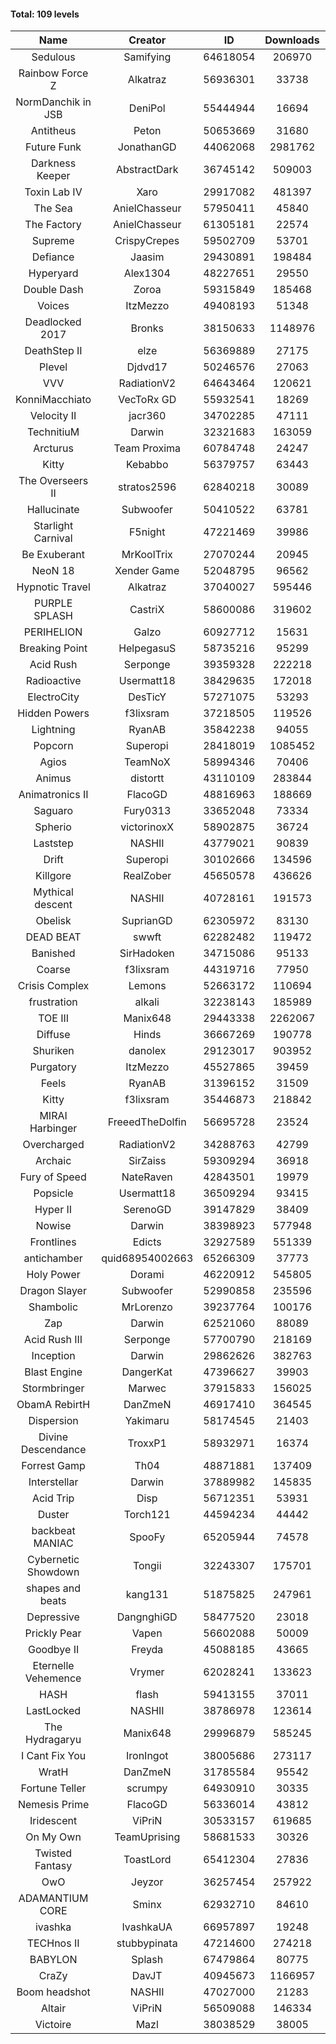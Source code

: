 #### Total: 109 levels

| Name | Creator | ID | Downloads | Likes |
|:---:|:---:|:---:|:---:|:---:|
| Sedulous | Samifying | 64618054 | 206970 | 15553
| Rainbow Force Z | Alkatraz | 56936301 | 33738 | 2813
| NormDanchik in JSB | DeniPol | 55444944 | 16694 | 1338
| Antitheus | Peton | 50653669 | 31680 | 2925
| Future Funk | JonathanGD | 44062068 | 2981762 | 196652
| Darkness Keeper | AbstractDark | 36745142 | 509003 | 62968
| Toxin Lab IV | Xaro | 29917082 | 481397 | 45222
| The Sea | AnielChasseur | 57950411 | 45840 | 2075
| The Factory | AnielChasseur | 61305181 | 22574 | 1324
| Supreme | CrispyCrepes | 59502709 | 53701 | 2763
| Defiance | Jaasim | 29430891 | 198484 | 23962
| Hyperyard | Alex1304 | 48227651 | 29550 | 3585
| Double Dash | Zoroa | 59315849 | 185468 | 16564
| Voices | ItzMezzo | 49408193 | 51348 | 5174
| Deadlocked 2017 | Bronks | 38150633 | 1148976 | 42754
| DeathStep II | elze | 56369889 | 27175 | 2612
| Plevel | Djdvd17 | 50246576 | 27063 | 2958
| VVV | RadiationV2 | 64643464 | 120621 | 4535
| KonniMacchiato | VecToRx GD | 55932541 | 18269 | 1192
| Velocity II | jacr360 | 34702285 | 47111 | 5437
| TechnitiuM | Darwin | 32321683 | 163059 | 14212
| Arcturus | Team Proxima | 60784748 | 24247 | 1357
| Kitty | Kebabbo | 56379757 | 63443 | 2970
| The Overseers II | stratos2596 | 62840218 | 30089 | 1700
| Hallucinate | Subwoofer | 50410522 | 63781 | 6082
| Starlight Carnival | F5night | 47221469 | 39986 | 4289
| Be Exuberant | MrKoolTrix | 27070244 | 20945 | 1491
| NeoN 18 | Xender Game | 52048795 | 96562 | 7703
| Hypnotic Travel | Alkatraz | 37040027 | 595446 | 66034
| PURPLE SPLASH | CastriX | 58600086 | 319602 | 11696
| PERIHELION | Galzo | 60927712 | 15631 | 1097
| Breaking Point | HelpegasuS | 58735216 | 95299 | 3718
| Acid Rush | Serponge | 39359328 | 222218 | 19377
| Radioactive | Usermatt18 | 38429635 | 172018 | 15752
| ElectroCity | DesTicY | 57271075 | 53293 | 2583
| Hidden Powers | f3lixsram | 37218505 | 119526 | 10925
| Lightning | RyanAB | 35842238 | 94055 | 8832
| Popcorn | Superopi | 28418019 | 1085452 | 105698
| Agios | TeamNoX | 58994346 | 70406 | 2406
| Animus | distortt | 43110109 | 283844 | 20003
| Animatronics II | FlacoGD | 48816963 | 188669 | 16703
| Saguaro | Fury0313 | 33652048 | 73334 | 7587
| Spherio | victorinoxX | 58902875 | 36724 | 2285
| Laststep | NASHII | 43779021 | 90839 | 6927
| Drift | Superopi | 30102666 | 134596 | 14442
| Killgore | RealZober | 45650578 | 436626 | 31840
| Mythical descent | NASHII | 40728161 | 191573 | 10268
| Obelisk | SuprianGD  | 62305972 | 83130 | 7838
| DEAD BEAT | swwft | 62282482 | 119472 | 4002
| Banished | SirHadoken | 34715086 | 95133 | 11005
| Coarse | f3lixsram | 44319716 | 77950 | 7933
| Crisis Complex | Lemons | 52663172 | 110694 | 9487
| frustration | alkali | 32238143 | 185989 | 19455
| TOE III | Manix648 | 29443338 | 2262067 | 165083
| Diffuse | Hinds | 36667269 | 190778 | 18667
| Shuriken | danolex | 29123017 | 903952 | 82546
| Purgatory | ItzMezzo | 45527865 | 39459 | 2445
| Feels | RyanAB | 31396152 | 31509 | 3844
| Kitty | f3lixsram | 35446873 | 218842 | 24672
| MIRAI Harbinger | FreeedTheDolfin | 56695728 | 23524 | 1353
| Overcharged | RadiationV2 | 34288763 | 42799 | 4677
| Archaic | SirZaiss | 59309294 | 36918 | 1880
| Fury of Speed | NateRaven | 42843501 | 19979 | 1987
| Popsicle | Usermatt18 | 36509294 | 93415 | 9041
| Hyper II | SerenoGD | 39147829 | 38409 | 3695
| Nowise | Darwin | 38398923 | 577948 | 66441
| Frontlines | Edicts | 32927589 | 551339 | 43775
| antichamber | quid68954002663 | 65266309 | 37773 | 2747
| Holy Power | Dorami | 46220912 | 545805 | 35390
| Dragon Slayer | Subwoofer | 52990858 | 235596 | 18033
| Shambolic | MrLorenzo | 39237764 | 100176 | 9181
| Zap | Darwin | 62521060 | 88089 | 4691
| Acid Rush III | Serponge | 57700790 | 218169 | 15938
| Inception | Darwin | 29862626 | 382763 | 35132
| Blast Engine | DangerKat | 47396627 | 39903 | 3942
| Stormbringer | Marwec | 37915833 | 156025 | 14931
| ObamA RebirtH | DanZmeN | 46917410 | 364545 | 27786
| Dispersion | Yakimaru | 58174545 | 21403 | 1196
| Divine Descendance | TroxxP1 | 58932971 | 16374 | 1157
| Forrest Gamp | Th04 | 48871881 | 137409 | 11096
| Interstellar | Darwin | 37889982 | 145835 | 17770
| Acid Trip | Disp | 56712351 | 53931 | 3272
| Duster | Torch121 | 44594234 | 44442 | 4067
| backbeat MANIAC | SpooFy | 65205944 | 74578 | 6964
| Cybernetic Showdown  | Tongii | 32243307 | 175701 | 17705
| shapes and beats | kang131 | 51875825 | 247961 | 25633
| Depressive | DangnghiGD | 58477520 | 23018 | 1659
| Prickly Pear | Vapen | 56602088 | 50009 | 2797
| Goodbye II | Freyda | 45088185 | 43665 | 3148
| Eternelle Vehemence | Vrymer | 62028241 | 133623 | 9184
| HASH | flash | 59413155 | 37011 | 2016
| LastLocked | NASHII | 38786978 | 123614 | 7951
| The Hydragaryu | Manix648 | 29996879 | 585245 | 51633
| I Cant Fix You | IronIngot | 38005686 | 273117 | 24291
| WratH | DanZmeN | 31785584 | 95542 | 8611
| Fortune Teller | scrumpy | 64930910 | 30335 | 1799
| Nemesis Prime | FlacoGD | 56336014 | 43812 | 2295
| Iridescent | ViPriN | 30533157 | 619685 | 50307
| On My Own | TeamUprising | 58681533 | 30326 | 2351
| Twisted Fantasy | ToastLord | 65412304 | 27836 | 2268
| OwO | Jeyzor | 36257454 | 257922 | 23553
| ADAMANTIUM CORE | Sminx | 62932710 | 84610 | 3364
| ivashka | IvashkaUA | 66957897 | 19248 | 1014
| TECHnos II | stubbypinata | 47214600 | 274218 | 21041
| BABYLON | Splash | 67479864 | 80775 | 3113
| CraZy | DavJT | 40945673 | 1166957 | 77060
| Boom headshot | NASHII | 47027000 | 21283 | 1379
| Altair | ViPriN | 56509088 | 146334 | 8825
| Victoire | Mazl | 38038529 | 38005 | 3916

